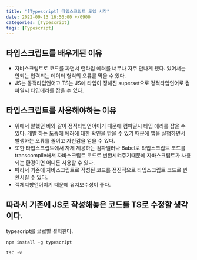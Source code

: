```yaml
---
title: "[Typescript] 타입스크립트 도입 시작"
date: 2022-09-13 16:56:00 +/0900
categories: [Typescript]
tags: [Typescript]
---
```


## 타입스크립트를 배우게된 이유

- 자바스크립트로 코드를 짜면서 런타임 에러를 너무나 자주 만나게 됐다. 있어서는 안되는 입력되는 데이터 형식의 오류를 막을 수 있다.
- JS는 동적타입언어고 TS는 JS에 타입이 정해진 superset으로 정적타입언어로 컴파일시 타입에러를 잡을 수 있다.

## 타입스크립트를 사용해야하는 이유

- 위에서 말했던 바와 같이 정적타입언어이기 때문에 컴파일시 타입 에러를 잡을 수 있다. 개발 하는 도중에 에러에 대한 확인을 받을 수 있기 때문에 앱을 실행하면서 발생하는 오류를 줄이고 자신감을 얻을 수 있다.
- 또한 타입스크립트에서 자체 제공하는 컴파일러나 Babel로 타입스크립트 코드를 transcompile해서 자바스크립트 코드로 변환시켜주기때문에 자바스크립트가 사용되는 환경이면 어디든 사용할 수 있다.
- 따라서 기존에 자바스크립트로 작성된 코드를 점진적으로 타입스크립트 코드로 변환시킬 수 있다.
- 객체지향언어이기 때문에 유지보수성이 좋다.

## 따라서 기존에 JS로 작성해놓은 코드를 TS로 수정할 생각이다.

typescript를 글로벌 설치한다.

```
npm install -g typescript

tsc -v
```
